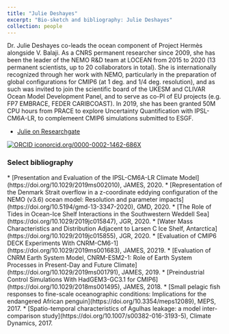 ```yaml
---
title: "Julie Deshayes"
excerpt: "Bio-sketch and bibliography: Julie Deshayes"
collection: people
---
```


Dr. Julie Deshayes co-leads the ocean component of Project Hermès alongside V. Balaji. As a CNRS permanent researcher since 2009, she has been the leader of the NEMO R&D team at LOCEAN from 2015 to 2020 (13 permanent scientists, up to 20 collaborators in total). She is internationally recognized through her work with NEMO, particularly in the preparation of global configurations for CMIP6  (at 1 deg. and 1/4 deg. resolution), and as such was invited to join the scientific board of the UKESM and CLIVAR Ocean Model Development Panel, and to serve as co-PI of EU projects (e.g. FP7 EMBRACE, FEDER CARIBCOAST). In 2019, she has been granted 50M CPU hours from PRACE to explore Uncertainty Quantification with IPSL-CM6A-LR, to complemeent CMIP6 simulations submitted to ESGF. 


* [Julie on Researchgate](https://www.researchgate.net/profile/Julie_Deshayes)

<div><a style="vertical-align: top" href="https://orcid.org/0000-0002-1462-686X" target="orcid.widget" rel="noopener noreferrer"><img src="https://orcid.org/sites/default/files/images/orcid_16x16.png" alt="ORCID icon" />orcid.org/0000-0002-1462-686X</a></div>


<h3>Select bibliography</h3>
* [Presentation and Evaluation of the IPSL-CM6A-LR Climate Model](https://doi.org/10.1029/2019ms002010), JAMES, 2020.
* [Representation of the Denmark Strait overflow in a z-coordinate eddying configuration of the NEMO (v3.6) ocean model: Resolution and parameter impacts](https://doi.org/10.5194/gmd-13-3347-2020), GMD, 2020.
* [The Role of Tides in Ocean-Ice Shelf Interactions in the Southwestern Weddell Sea](https://doi.org/10.1029/2019jc015847), JGR, 2020.
* [Water Mass Characteristics and Distribution Adjacent to Larsen C Ice Shelf, Antarctica](https://doi.org/10.1029/2019jc015855), JGR, 2020.
* [Evaluation of CMIP6 DECK Experiments With CNRM-CM6-1](https://doi.org/10.1029/2019ms001683), JAMES, 20219.
* [Evaluation of CNRM Earth System Model, CNRM-ESM2-1: Role of Earth System Processes in Present-Day and Future Climate](https://doi.org/10.1029/2019ms001791), JAMES, 2019.
* [Preindustrial Control Simulations With HadGEM3-GC3.1 for CMIP6](https://doi.org/10.1029/2018ms001495), JAMES, 2018.
* [Small pelagic fish responses to fine-scale oceanographic conditions: Implications for the endangered African penguin](https://doi.org/10.3354/meps12089), MEPS, 2017.
* [Spatio-temporal characteristics of Agulhas leakage: a model inter-comparison study](https://doi.org/10.1007/s00382-016-3193-5), Climate Dynamics, 2017.
